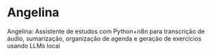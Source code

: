 # Angelina
Angelina: Assistente de estudos  com Python+n8n para transcrição de áudio, sumarização, organização de agenda e geração de exercícios usando LLMs locai
